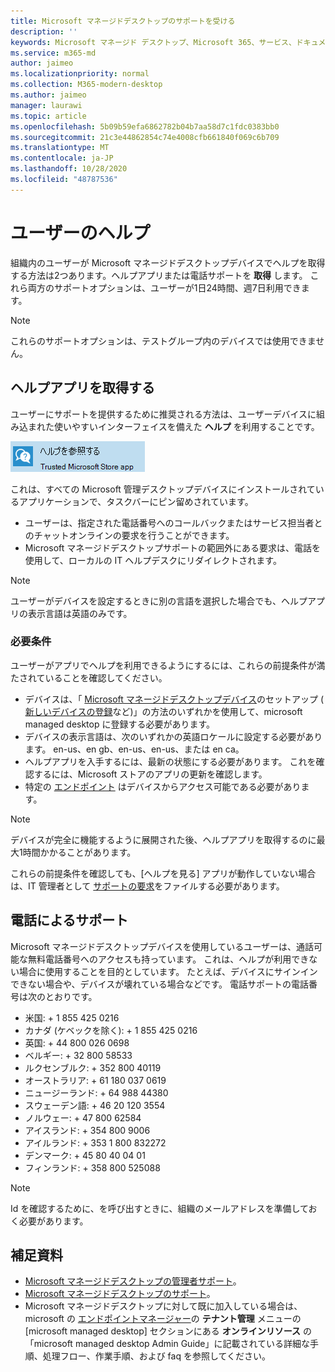 ```yaml
---
title: Microsoft マネージドデスクトップのサポートを受ける
description: ''
keywords: Microsoft マネージド デスクトップ、Microsoft 365、サービス、ドキュメント
ms.service: m365-md
author: jaimeo
ms.localizationpriority: normal
ms.collection: M365-modern-desktop
ms.author: jaimeo
manager: laurawi
ms.topic: article
ms.openlocfilehash: 5b09b59efa6862782b04b7aa58d7c1fdc0383bb0
ms.sourcegitcommit: 21c3e44862854c74e4008cfb661840f069c6b709
ms.translationtype: MT
ms.contentlocale: ja-JP
ms.lasthandoff: 10/28/2020
ms.locfileid: "48787536"
---
```

# <a name="getting-help-for-users"></a>ユーザーのヘルプ

組織内のユーザーが Microsoft マネージドデスクトップデバイスでヘルプを取得する方法は2つあります。ヘルプアプリまたは電話サポートを **取得** します。 これら両方のサポートオプションは、ユーザーが1日24時間、週7日利用できます。
 
>[!NOTE]
>これらのサポートオプションは、テストグループ内のデバイスでは使用できません。

## <a name="get-help-app"></a>ヘルプアプリを取得する

ユーザーにサポートを提供するために推奨される方法は、ユーザーデバイスに組み込まれた使いやすいインターフェイスを備えた **ヘルプ** を利用することです。  

![ヘルプアプリアイコンを取得する](../../media/get-help.png)

これは、すべての Microsoft 管理デスクトップデバイスにインストールされているアプリケーションで、タスクバーにピン留めされています。 

- ユーザーは、指定された電話番号へのコールバックまたはサービス担当者とのチャットオンラインの要求を行うことができます。
- Microsoft マネージドデスクトップサポートの範囲外にある要求は、電話を使用して、ローカルの IT ヘルプデスクにリダイレクトされます。

> [!NOTE]
> ユーザーがデバイスを設定するときに別の言語を選択した場合でも、ヘルプアプリの表示言語は英語のみです。 

### <a name="prerequisites"></a>必要条件
ユーザーがアプリでヘルプを利用できるようにするには、これらの前提条件が満たされていることを確認してください。

- デバイスは、「 [Microsoft マネージドデスクトップデバイス](../get-started/set-up-devices.md)のセットアップ ( [新しいデバイスの登録](../get-started/register-devices-self.md)など)」の方法のいずれかを使用して、microsoft managed desktop に登録する必要があります。
- デバイスの表示言語は、次のいずれかの英語ロケールに設定する必要があります。 en-us、en gb、en-us、en-us、または en ca。
- ヘルプアプリを入手するには、最新の状態にする必要があります。 これを確認するには、Microsoft ストアのアプリの更新を確認します。
- 特定の [エンドポイント](../get-ready/network.md#endpoints-allowed-that-are-necessary-for-microsoft-managed-desktop) はデバイスからアクセス可能である必要があります。

> [!NOTE]
> デバイスが完全に機能するように展開された後、ヘルプアプリを取得するのに最大1時間かかることがあります。

これらの前提条件を確認しても、[ヘルプを見る] アプリが動作していない場合は、IT 管理者として [サポートの要求](admin-support.md)をファイルする必要があります。

## <a name="phone-support"></a>電話によるサポート

Microsoft マネージドデスクトップデバイスを使用しているユーザーは、通話可能な無料電話番号へのアクセスも持っています。 これは、ヘルプが利用できない場合に使用することを目的としています。 たとえば、デバイスにサインインできない場合や、デバイスが壊れている場合などです。 電話サポートの電話番号は次のとおりです。

- 米国: + 1 855 425 0216
- カナダ (ケベックを除く): + 1 855 425 0216
- 英国: + 44 800 026 0698
- ベルギー: + 32 800 58533
- ルクセンブルク: + 352 800 40119
- オーストラリア: + 61 180 037 0619
- ニュージーランド: + 64 988 44380
- スウェーデン語: + 46 20 120 3554
- ノルウェー: + 47 800 62584
- アイスランド: + 354 800 9006
- アイルランド: + 353 1 800 832272
- デンマーク: + 45 80 40 04 01
- フィンランド: + 358 800 525088

>[!NOTE]
>Id を確認するために、を呼び出すときに、組織のメールアドレスを準備しておく必要があります。 

## <a name="additional-resources"></a>補足資料
- [Microsoft マネージドデスクトップの管理者サポート](admin-support.md)。 
- [Microsoft マネージドデスクトップのサポート](../service-description/support.md)。
- Microsoft マネージドデスクトップに対して既に加入している場合は、microsoft の [エンドポイントマネージャー](https://endpoint.microsoft.com/)の **テナント管理** メニューの [microsoft managed desktop] セクションにある **オンラインリソース** の「microsoft managed desktop Admin Guide」に記載されている詳細な手順、処理フロー、作業手順、および faq を参照してください。
